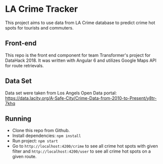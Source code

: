 # LA Crime Tracker

This project aims to use data from LA Crime database to predict crime hot spots for tourists and commuters.

## Front-end
This repo is the front end component for team Transformer's project for DataHack 2018. It was written with Angular 6 and utilizes Google Maps API for route retrievals.

## Data Set
Data set were taken from Los Angels Open Data portal: https://data.lacity.org/A-Safe-City/Crime-Data-from-2010-to-Present/y8tr-7khq

## Running
- Clone this repo from Github.
- Install dependencies: `npm install`
- Run project: `npm start`
- Go to `http://localhost:4200/crime` to see all crime hot spots with given filter and `http://localhost:4200/user` to see all crime hot spots on a given route.
